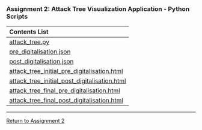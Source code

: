 ### Assignment 2: Attack Tree Visualization Application - Python Scripts

| **Contents List** | 
| :--------- | 
| [attack_tree.py](ISM_A2_Scripts_attack_tree.md)	| 
| [pre_digitalisation.json](ISM_A2_Scripts_pre_digitalisation.md)	|  
| [post_digitalisation.json](post_digitalisation.json)	|  
| [attack_tree_initial_pre_digitalisation.html](attack_tree_initial_pre_digitalisation.html)	| 
| [attack_tree_initial_post_digitalisation.html](attack_tree_initial_post_digitalisation.html)	| 
| [attack_tree_final_pre_digitalisation.html](attack_tree_final_pre_digitalisation.html)	| 
| [attack_tree_final_post_digitalisation.html](attack_tree_final_post_digitalisation.html)	| 

---

[Return to Assignment 2](ISM_A2.md)
